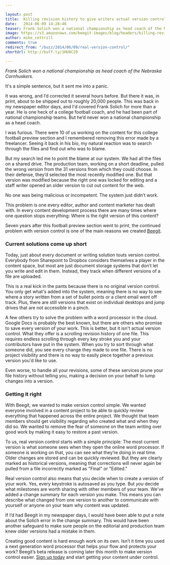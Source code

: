 ```yaml
---

layout: post
title:  Killing revision history to give writers actual version control
date:   2014-06-09 14:28:46
teaser: Frank Solich won a national championship as head coach of the Nebraska Cornhuskers.It's a simple sentence, but it sent me into a panic. It was wrong, and I’d corrected it several hours before. But there it was, in print, about to be shipped out to roughly 20,000 people in a college football preview section. Frank Solich is a heck of a college football coach, and he had been part of national championship teams. But he’d never won a national championship as a head coach. I was furious. There were 10 of us working on the content for this section and I remembered removing this error made by a freelancer. Seeing it back in his bio, my natural reaction was to search through the files and find out who was to blame. But my search led me to point the blame at our system.
image: https://s3.amazonaws.com/beegit-images/blog/headers/killing-revision-history.jpg
author: mike_cottrill
comments: true
redirect_from: "/buzz/2014/06/09/real-version-control/"
shortUrl: http://buff.ly/1HU8C29

---
```


*Frank Solich won a national championship as head coach of the Nebraska Cornhuskers.*

It's a simple sentence, but it sent me into a panic. 

It was wrong, and I’d corrected it several hours before. But there it was, in print, about to be shipped out to roughly 20,000 people. This was back in my newspaper editor days, and I'd covered Frank Solich for more than a year. He is one heck of a college football coach, and he had been part of national championship teams. But he’d never won a national championship as a head coach. 

I was furious. There were 10 of us working on the content for this college football preview section and I remembered removing this error made by a freelancer. Seeing it back in his bio, my natural reaction was to search through the files and find out who was to blame.

But my search led me to point the blame at our system. We had all the files on a shared drive. The production team, working on a short deadline, pulled the wrong version from the 31 versions from which they could choose. In their defense, they’d selected the most recently modified one. But that version was modified because the right one was locked for editing and a staff writer opened an older version to cut out content for the web. 

No one was being malicious or incompetent. The system just didn’t work. 

This problem is one every editor, author and content marketer has dealt with. In every content development process there are many times where one question stops everything: Where is the right version of this content? 

Seven years after this football preview section went to print, the continued problem with version control is one of the main reasons we created [Beegit](https://beegit.com/). 

### Current solutions come up short 

Today, just about every document or writing solution touts version control. Everybody from Sharepoint to Dropbox considers themselves a player in the content space, but most are just document storage systems that don’t let you write and edit in them. Instead, they track when different versions of a file are uploaded. 

This is a real kick in the pants because there is no original version control. You only get what's added into the system, meaning there is no way to see where a story written from a set of bullet points or a client email went off track. Plus, there are still versions that exist on individual desktops and jump drives that are not accessible in a pinch. 

A few others try to solve the problem with a word processor in the cloud. Google Docs is probably the best known, but there are others who promise to save every version of your work. This is better, but it isn't actual version control. What they offer is a scrolling revision history of one file. This requires endless scrolling through every key stroke you and your contributors have put in the system. When you try to sort through what someone did, you see every change they made to one file. There is no project visibility and there is no way to easily piece together a previous version you'd like to use. 

Even worse, to handle all your revisions, some of these services prune your file history without telling you, making a decision on your behalf to lump changes into a version. 

### Getting it right 

With Beegit, we wanted to make version control simple. We wanted everyone involved in a content project to be able to quickly review everything that happened across the entire project. We thought that team members should get visibility regarding who created what and when they did so. We wanted to remove the fear of someone on the team writing over good work by making it easy to restore a past version. 

To us, real version control starts with a simple principle: The most current version is what someone sees when they open the online word processor. If someone is working on that, you can see what they’re doing in real time. Older changes are stored and can be quickly reviewed. But they are clearly marked as historical versions, meaning that corrections will never again be pulled from a file incorrectly marked as "Final" or "Edited." 

Real version control also means that you decide when to create a version of your work. Yes, every keystroke is autosaved as you type. But *you* decide what milestones are worth sharing with other members of your team. We've added a change summary for each version you make. This means you can describe what changed from one version to another to communicate with yourself or anyone on your team why content was updated. 

If I’d had Beegit in my newspaper days, I would have been able to put a note about the Solich error in the change summary. This would have been another safeguard to make sure people on the editorial and production team knew older versions had a mistake in them. 

Creating good content is hard enough work on its own. Isn’t it time you used a next generation word processor that helps your flow and protects your work? Beegit’s beta release is coming later this month to make version control easier. [Sign up today](https://beegit.com/) and start getting your content under control. 




